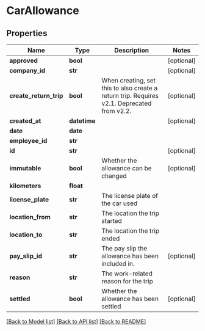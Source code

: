 # CarAllowance

## Properties
Name | Type | Description | Notes
------------ | ------------- | ------------- | -------------
**approved** | **bool** |  | [optional] 
**company_id** | **str** |  | [optional] 
**create_return_trip** | **bool** | When creating, set this to also create a return trip. Requires v2.1. Deprecated from v2.2. | [optional] 
**created_at** | **datetime** |  | [optional] 
**date** | **date** |  | 
**employee_id** | **str** |  | 
**id** | **str** |  | [optional] 
**immutable** | **bool** | Whether the allowance can be changed | [optional] 
**kilometers** | **float** |  | 
**license_plate** | **str** | The license plate of the car used | 
**location_from** | **str** | The location the trip started | 
**location_to** | **str** | The location the trip ended | 
**pay_slip_id** | **str** | The pay slip the allowance has been included in. | [optional] 
**reason** | **str** | The work-related reason for the trip | 
**settled** | **bool** | Whether the allowance has been settled | [optional] 

[[Back to Model list]](../README.md#documentation-for-models) [[Back to API list]](../README.md#documentation-for-api-endpoints) [[Back to README]](../README.md)


